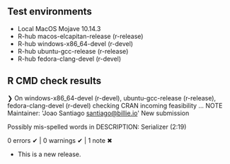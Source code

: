 ## Test environments
- Local MacOS Mojave 10.14.3
- R-hub macos-elcapitan-release (r-release)
- R-hub windows-x86_64-devel (r-devel)
- R-hub ubuntu-gcc-release (r-release)
- R-hub fedora-clang-devel (r-devel)

## R CMD check results
❯ On windows-x86_64-devel (r-devel), ubuntu-gcc-release (r-release), fedora-clang-devel (r-devel)
  checking CRAN incoming feasibility ... NOTE
  Maintainer: 'Joao Santiago <santiago@billie.io>'
  New submission
  
  
  Possibly mis-spelled words in DESCRIPTION:
    Serializer (2:19)

0 errors ✔ | 0 warnings ✔ | 1 note ✖

* This is a new release.
